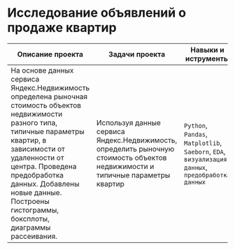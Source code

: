# Исследование объявлений о продаже квартир
Описание проекта|Задачи проекта|Навыки и иструменты|Выводы|Статус проекта
----------------|--------------|-------------------|------|-----
На основе данных сервиса Яндекс.Недвижимость определена рыночная стоимость объектов недвижимости разного типа, типичные параметры квартир, в зависимости от удаленности от центра. Проведена предобработка данных. Добавлены новые данные. Построены гистограммы, боксплоты, диаграммы рассеивания.|Используя данные сервиса Яндекс.Недвижимость, определить рыночную стоимость объектов недвижимости и типичные параметры квартир|`Python`, `Pandas`, `Matplotlib`, `Saeborn`, `EDA`, `визуализация данных`, `предобработка данных`|Проанализировав данные, можно сделать вывод, что на формирование цены за м2 влияют такие факторы как, удаленность от центра, количество комнат и общая площадь|Завершен
